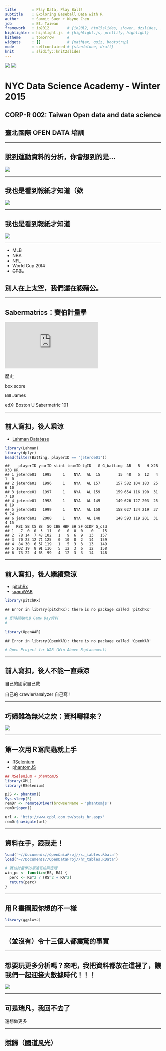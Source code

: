 ```yaml
---
title       : Play Data, Play Ball!
subtitle    : Exploring Baseball Data with R
author      : Summit Suen + Wayne Chen
job         : Etu Taiwan
framework   : io2012        # {io2012, html5slides, shower, dzslides, ...}
highlighter : highlight.js  # {highlight.js, prettify, highlight}
hitheme     : tomorrow      # 
widgets     : []            # {mathjax, quiz, bootstrap}
mode        : selfcontained # {standalone, draft}
knit        : slidify::knit2slides
---
```


![](assets/img/global_333669892.jpeg) ![](assets/img/etu_logo.png)

# NYC Data Science Academy - Winter 2015

## CORP-R 002: Taiwan Open data and data science

## 臺北國際 OPEN DATA 培訓



--- 

## 說到運動資料的分析，你會想到的是...

![](https://www.ocf.berkeley.edu/~superb/pics/moneyball.jpg)

---

## 我也是看到報紙才知道（欸

![](assets/img/wc2014_01.png)

---

## 我也是看到報紙才知道

![](assets/img/wc2014_baidu.jpg)

---

- MLB
- NBA
- NFL
- World Cup 2014
- <del>CPBL</del>

## 別人在上太空，我們還在殺豬公。

---

## Sabermatrics：賽伯計量學

![](https://bostonu.qualtrics.com/CP/Graphic.php?IM=IM_2h31EGcJG5TEfPf)

歷史


box score

Bill James

edX: Boston U Sabermetric 101

--- 

## 前人寫扣，後人乘涼

- [Lahman Database](http://lahman.r-forge.r-project.org/)


```r
library(Lahman)
library(dplyr)
head(filter(Batting, playerID == "jeterde01"))
```

```
##    playerID yearID stint teamID lgID   G G_batting  AB   R   H X2B X3B HR
## 1 jeterde01   1995     1    NYA   AL  15        15  48   5  12   4   1  0
## 2 jeterde01   1996     1    NYA   AL 157       157 582 104 183  25   6 10
## 3 jeterde01   1997     1    NYA   AL 159       159 654 116 190  31   7 10
## 4 jeterde01   1998     1    NYA   AL 149       149 626 127 203  25   8 19
## 5 jeterde01   1999     1    NYA   AL 158       158 627 134 219  37   9 24
## 6 jeterde01   2000     1    NYA   AL 148       148 593 119 201  31   4 15
##   RBI SB CS BB  SO IBB HBP SH SF GIDP G_old
## 1   7  0  0  3  11   0   0  0  0    0    15
## 2  78 14  7 48 102   1   9  6  9   13   157
## 3  70 23 12 74 125   0  10  8  2   14   159
## 4  84 30  6 57 119   1   5  3  3   13   149
## 5 102 19  8 91 116   5  12  3  6   12   158
## 6  73 22  4 68  99   4  12  3  3   14   148
```

---

## 前人寫扣，後人繼續乘涼

- [pitchRx](http://cpsievert.github.io/pitchRx/)
- [openWAR](https://baseballwithr.wordpress.com/2014/03/17/introduction-to-openwar/)


```r
library(pitchRx)
```

```
## Error in library(pitchRx): there is no package called 'pitchRx'
```

```r
# 即時抓取MLB Game Day資料
# 

library(OpenWAR)
```

```
## Error in library(OpenWAR): there is no package called 'OpenWAR'
```

```r
# Open Project for WAR (Win Above Replacement)
```

---

## 前人寫扣，後人不能一直乘涼

自己的國家自己救

自己的 crawler/analyzer 自己寫！

---

## 巧婦難為無米之炊：資料哪裡來？

![](assets/img/cpbl_web_snapshot.jpg)

---


## 第一次用Ｒ寫爬蟲就上手

- [RSelenium](http://ropensci.github.io/RSelenium/)
- [phantomJS](http://phantomjs.org/)


```r
## RSelenium + phantomJS
library(XML)
library(RSelenium)

pJS <- phantom()
Sys.sleep(5)
remDr <- remoteDriver(browserName = 'phantomjs')
remDr$open()

url <- 'http://www.cpbl.com.tw/stats_hr.aspx'
remDr$navigate(url)
```

---

## 資料在手，跟我走！


```r
load("~//Documents//OpenDataProj//sc_tables.RData")
load("~//Documents//OpenDataProj//hr_tables.RData")

# 賽伯計量學的畢達哥拉斯定理
win_pc <- function(RS, RA) {
  perc <- RS^2 / (RS^2 + RA^2) 
  return(perc)
}
```

---

## 用Ｒ畫圖跟你想的不一樣


```r
library(ggplot2)
```

---

## （並沒有）令十三億人都震驚的事實


---

## 想要玩更多分析嗎？來吧，我把資料都放在這裡了，讓我們一起迎接大數據時代！！！

![](http://sd.keepcalm-o-matic.co.uk/i/keep-calm-and-play-ball-50.png)

---

## 可是瑞凡，我回不去了

還想做更多

---

## 賦歸（國道風光）
